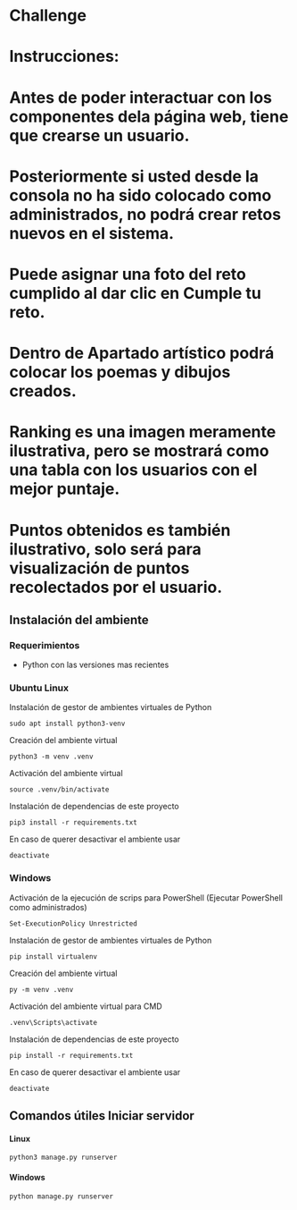 # Challenge
# Instrucciones:
# Antes de poder interactuar con los componentes dela página web, tiene que crearse un usuario.
# Posteriormente si usted desde la consola no ha sido colocado como administrados, no podrá crear retos nuevos en el sistema.
# Puede asignar una foto del reto cumplido al dar clic en Cumple tu reto.
# Dentro de Apartado artístico podrá colocar los poemas y dibujos creados.
# Ranking es una imagen meramente ilustrativa, pero se mostrará como una tabla con los usuarios con el mejor puntaje.
# Puntos obtenidos es también ilustrativo, solo será para visualización de puntos recolectados por el usuario. 

## Instalación del ambiente

### Requerimientos

- Python con las versiones mas recientes

### Ubuntu Linux 
Instalación de gestor de ambientes virtuales de Python
~~~
sudo apt install python3-venv
~~~
Creación del ambiente virtual
~~~
python3 -m venv .venv
~~~
Activación del ambiente virtual
~~~
source .venv/bin/activate
~~~
Instalación de dependencias de este proyecto
~~~
pip3 install -r requirements.txt
~~~
En caso de querer desactivar el ambiente usar
~~~
deactivate
~~~
### Windows
Activación de la ejecución de scrips para PowerShell (Ejecutar PowerShell como administrados)
~~~
Set-ExecutionPolicy Unrestricted
~~~
Instalación de gestor de ambientes virtuales de Python
~~~
pip install virtualenv
~~~
Creación del ambiente virtual
~~~
py -m venv .venv
~~~
Activación del ambiente virtual para CMD
~~~
.venv\Scripts\activate
~~~
Instalación de dependencias de este proyecto
~~~
pip install -r requirements.txt
~~~
En caso de querer desactivar el ambiente usar
~~~
deactivate
~~~

## Comandos útiles Iniciar servidor
#### Linux 
~~~
python3 manage.py runserver
~~~
#### Windows
~~~
python manage.py runserver
~~~
